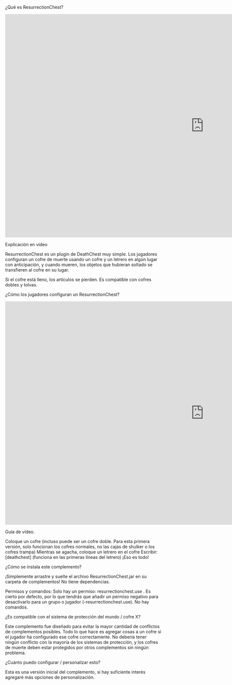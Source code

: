¿Qué es ResurrectionChest?

<p>
<iframe width="1280" height="720" src="https://www.youtube.com/embed/zgpSsu9NoXA?si=Vy9Hb9BoZxNhjnmj" title="Reproductor de video de YouTube" frameborder="0" allow="accelerometer; autoplay; clipboard-write; encrypted-media; gyroscope; picture-in-picture; web-share" allowfullscreen></iframe>
</p>

Explicación en video

ResurrectionChest es un plugin de DeathChest muy simple. Los jugadores configuran un cofre de muerte usando un cofre y un letrero en algún lugar con anticipación, y cuando mueren, los objetos que hubieran soltado se transfieren al cofre en su lugar.

Si el cofre está lleno, los artículos se pierden. Es compatible con cofres dobles y tolvas.

¿Cómo los jugadores configuran un ResurrectionChest?

<p>
<iframe width="1280" height="720" src="https://www.youtube.com/embed/unMSW2WL2AE?si=9uqtEM9u0MlEUvkC" title="Reproductor de video de YouTube" frameborder="0" allow="accelerometer; autoplay; clipboard-write; encrypted-media; gyroscope; picture-in-picture; web-share" allowfullscreen></iframe>
</p>

Guía de vídeo.

Coloque un cofre (incluso puede ser un cofre doble. Para esta primera versión, solo funcionan los cofres normales, no las cajas de shulker o los cofres trampa)
Mientras se agacha, coloque un letrero en el cofre
Escribir: [deathchest] (funciona en las primeras líneas del letrero)
¡Eso es todo!

¿Cómo se instala este complemento?

¡Simplemente arrastre y suelte el archivo ResurrectionChest.jar en su carpeta de complementos! No tiene dependencias.

Permisos y comandos:
Solo hay un permiso: resurrectionchest.use . Es cierto por defecto, por lo que tendrás que añadir un permiso negativo para desactivarlo para un grupo o jugador (-resurrectionchest.use). No hay comandos.

¿Es compatible con el sistema de protección del mundo / cofre X?

Este complemento fue diseñado para evitar la mayor cantidad de conflictos de complementos posibles. Todo lo que hace es agregar cosas a un cofre si el jugador ha configurado ese cofre correctamente. No debería tener ningún conflicto con la mayoría de los sistemas de protección, y los cofres de muerte deben estar protegidos por otros complementos sin ningún problema.

¿Cuánto puedo configurar / personalizar esto?

Esta es una versión inicial del complemento, si hay suficiente interés agregaré más opciones de personalización.